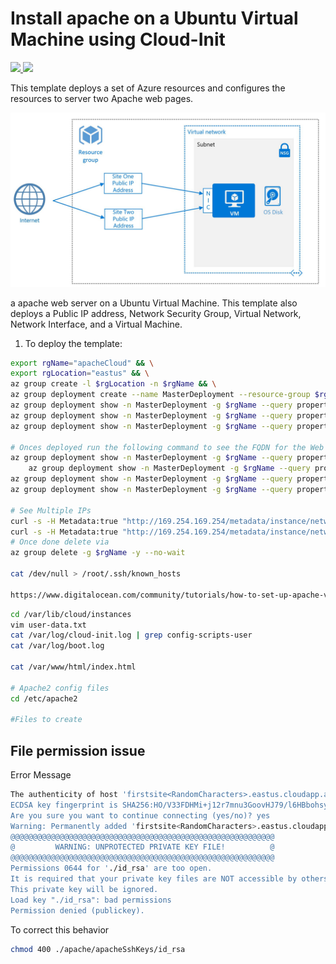 # Install apache on a Ubuntu Virtual Machine using Cloud-Init

<a href="https://portal.azure.com/#create/Microsoft.Template/uri/https%3A%2F%2Fraw.githubusercontent.com%2Falihhussain%2Fazure-cloud-init%2Fmaster%2Fapache%2Fazuredeploy.json" target="_blank">
    <img src="http://azuredeploy.net/deploybutton.png"/>
</a>
<a href="http://armviz.io/#/?load=https%3A%2F%2Fraw.githubusercontent.com%2Falihhussain%2Fazure-cloud-init%2Fmaster%2Fapache%2Fazuredeploy.json" target="_blank">
    <img src="http://armviz.io/visualizebutton.png"/>
</a>

This template deploys a set of Azure resources and configures the resources to server two Apache web pages.

![Single VM Multi Site Architecture](./Single-VM-Multi-Site.jpg)


a apache web server on a Ubuntu Virtual Machine. This template also deploys a Public IP address, Network Security Group, Virtual Network, Network Interface, and a Virtual Machine.

1. To deploy the template:
```bash
export rgName="apacheCloud" && \
export rgLocation="eastus" && \
az group create -l $rgLocation -n $rgName && \
az group deployment create --name MasterDeployment --resource-group $rgName --template-file ./apache/azuredeploy.json > /dev/null && \
az group deployment show -n MasterDeployment -g $rgName --query properties.outputs.firstSite.value | awk -F '"' '{print $2}' && \
az group deployment show -n MasterDeployment -g $rgName --query properties.outputs.secondSite.value | awk -F '"' '{print $2}' && \
az group deployment show -n MasterDeployment -g $rgName --query properties.outputs.sshCommand.value | awk -F '"' '{print $2}'

# Onces deployed run the following command to see the FQDN for the Web Page
az group deployment show -n MasterDeployment -g $rgName --query properties.outputs.firstSite.value | awk -F '"' '{print $2}' && \
    az group deployment show -n MasterDeployment -g $rgName --query properties.outputs.secondSite.value | awk -F '"' '{print $2}'
az group deployment show -n MasterDeployment -g $rgName --query properties.outputs.sshCommand.value | awk -F '"' '{print $2}'
az group deployment show -n MasterDeployment -g $rgName --query properties.parameters.userScript.value | awk -F '"' '{print $2}' | base64 --decode

# See Multiple IPs
curl -s -H Metadata:true "http://169.254.169.254/metadata/instance/network/interface/0/ipv4/ipAddress/0/publicIpAddress?api-version=2017-08-01&format=text"
curl -s -H Metadata:true "http://169.254.169.254/metadata/instance/network/interface/0/ipv4/ipAddress/1/publicIpAddress?api-version=2017-08-01&format=text"
# Once done delete via
az group delete -g $rgName -y --no-wait

cat /dev/null > /root/.ssh/known_hosts

https://www.digitalocean.com/community/tutorials/how-to-set-up-apache-virtual-hosts-on-ubuntu-16-04
```

```bash
cd /var/lib/cloud/instances
vim user-data.txt
cat /var/log/cloud-init.log | grep config-scripts-user
cat /var/log/boot.log

cat /var/www/html/index.html

# Apache2 config files
cd /etc/apache2

#Files to create
```

## File permission issue
Error Message
```bash
The authenticity of host 'firstsite<RandomCharacters>.eastus.cloudapp.azure.com (<RandomIP>)' can't be established.
ECDSA key fingerprint is SHA256:HO/V33FDHMi+j12r7mnu3GoovHJ79/l6HBbohsyP4tI.
Are you sure you want to continue connecting (yes/no)? yes
Warning: Permanently added 'firstsite<RandomCharacters>.eastus.cloudapp.azure.com,<RandomIP>' (ECDSA) to the list of known hosts.
@@@@@@@@@@@@@@@@@@@@@@@@@@@@@@@@@@@@@@@@@@@@@@@@@@@@@@@@@@@
@         WARNING: UNPROTECTED PRIVATE KEY FILE!          @
@@@@@@@@@@@@@@@@@@@@@@@@@@@@@@@@@@@@@@@@@@@@@@@@@@@@@@@@@@@
Permissions 0644 for './id_rsa' are too open.
It is required that your private key files are NOT accessible by others.
This private key will be ignored.
Load key "./id_rsa": bad permissions
Permission denied (publickey).
```
To correct this behavior 

```bash
chmod 400 ./apache/apacheSshKeys/id_rsa
```
